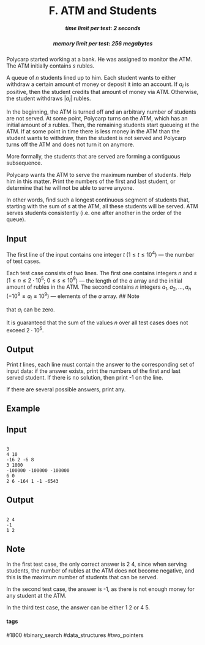 <h1 style='text-align: center;'> F. ATM and Students</h1>

<h5 style='text-align: center;'>time limit per test: 2 seconds</h5>
<h5 style='text-align: center;'>memory limit per test: 256 megabytes</h5>

Polycarp started working at a bank. He was assigned to monitor the ATM. The ATM initially contains $s$ rubles.

A queue of $n$ students lined up to him. Each student wants to either withdraw a certain amount of money or deposit it into an account. If $a_i$ is positive, then the student credits that amount of money via ATM. Otherwise, the student withdraws $|a_i|$ rubles.

In the beginning, the ATM is turned off and an arbitrary number of students are not served. At some point, Polycarp turns on the ATM, which has an initial amount of $s$ rubles. Then, the remaining students start queueing at the ATM. If at some point in time there is less money in the ATM than the student wants to withdraw, then the student is not served and Polycarp turns off the ATM and does not turn it on anymore.

More formally, the students that are served are forming a contiguous subsequence.

Polycarp wants the ATM to serve the maximum number of students. Help him in this matter. Print the numbers of the first and last student, or determine that he will not be able to serve anyone.

In other words, find such a longest continuous segment of students that, starting with the sum of $s$ at the ATM, all these students will be served. ATM serves students consistently (i.e. one after another in the order of the queue).

## Input

The first line of the input contains one integer $t$ ($1 \le t \le 10^4$) — the number of test cases.

Each test case consists of two lines. The first one contains integers $n$ and $s$ ($1 \le n \le 2\cdot10^5$; $0 \le s \le 10^9$) — the length of the $a$ array and the initial amount of rubles in the ATM. The second contains $n$ integers $a_1, a_2, \dots, a_n$ ($-10^9 \le a_i \le 10^9$) — elements of the $a$ array. ## Note

 that $a_i$ can be zero.

It is guaranteed that the sum of the values $n$ over all test cases does not exceed $2\cdot10^5$.

## Output

Print $t$ lines, each line must contain the answer to the corresponding set of input data: if the answer exists, print the numbers of the first and last served student. If there is no solution, then print -1 on the line.

If there are several possible answers, print any.

## Example

## Input


```

3
4 10
-16 2 -6 8
3 1000
-100000 -100000 -100000
6 0
2 6 -164 1 -1 -6543

```
## Output


```

2 4
-1
1 2

```
## Note

In the first test case, the only correct answer is 2 4, since when serving students, the number of rubles at the ATM does not become negative, and this is the maximum number of students that can be served.

In the second test case, the answer is -1, as there is not enough money for any student at the ATM.

In the third test case, the answer can be either 1 2 or 4 5.



#### tags 

#1800 #binary_search #data_structures #two_pointers 